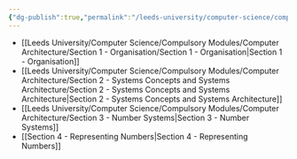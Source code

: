 ```yaml
---
{"dg-publish":true,"permalink":"/leeds-university/computer-science/compulsory-modules/computer-architecture/computer-architecture/","tags":["#Mandatory-Module"]}
---
```


- [[Leeds University/Computer Science/Compulsory Modules/Computer Architecture/Section 1 - Organisation/Section 1 - Organisation\|Section 1 - Organisation]]
- [[Leeds University/Computer Science/Compulsory Modules/Computer Architecture/Section 2 - Systems Concepts and Systems Architecture/Section 2 - Systems Concepts and Systems Architecture\|Section 2 - Systems Concepts and Systems Architecture]]
- [[Leeds University/Computer Science/Compulsory Modules/Computer Architecture/Section 3 - Number Systems\|Section 3 - Number Systems]]
- [[Section 4 - Representing Numbers\|Section 4 - Representing Numbers]]

